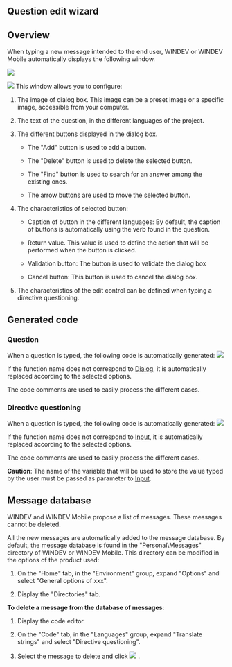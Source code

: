 


## Question edit wizard 
			



<a name="NOTE1"></a>
<a name="NOTE1_1"></a>


## Overview
<a name="overview_ELTTEXTE000160"></a>
When typing a new message intended to the end user, WINDEV or WINDEV Mobile automatically displays the following window.

![](https://doc.pcsoft.fr/en-US/images/image.awp?langid=3&name=Assistant_question.gif)

![](https://doc.pcsoft.fr/en-US/images/image.awp?langid=3&name=Assistant_Saisie.gif)
This window allows you to configure:

1. The image of dialog box. This image can be a preset image or a specific image, accessible from your computer.

2. The text of the question, in the different languages of the project.

3. The different buttons displayed in the dialog box.

	- The "Add" button is used to add a button.

	- The "Delete" button is used to delete the selected button.

	- The "Find" button is used to search for an answer among the existing ones.

	- The arrow buttons are used to move the selected button.




4. The characteristics of selected button:

	- Caption of button in the different languages: By default, the caption of buttons is automatically using the verb found in the question.

	- Return value. This value is used to define the action that will be performed when the button is clicked.

	- Validation button: The button is used to validate the dialog box

	- Cancel button: This button is used to cancel the dialog box.  




5. The characteristics of the edit control can be defined when typing a directive questioning.




<a name="NOTE2"></a>
<a name="NOTE2_1"></a>


## Generated code
<a name="generated_code_ELTTEXTE000184"></a>


### Question
<a name="question_ELTPARAGRAPHE000037"></a>

When a question is typed, the following code is automatically generated:
![](https://doc.pcsoft.fr/en-US/images/image.awp?langid=3&name=Code_Question.gif)


If the function name does not correspond to [Dialog](../WDLang1/3021015.md), it is automatically replaced according to the selected options.

The code comments are used to easily process the different cases.
<a name="NOTE2_2"></a>


### Directive questioning
<a name="directive_questioning_ELTPARAGRAPHE000052"></a>

When a question is typed, the following code is automatically generated:
![](https://doc.pcsoft.fr/en-US/images/image.awp?langid=3&name=saisie_Code.gif)


If the function name does not correspond to [Input](../WDLang1/3021016.md), it is automatically replaced according to the selected options.

The code comments are used to easily process the different cases.

**Caution**: The name of the variable that will be used to store the value typed by the user must be passed as parameter to [Input](../WDLang1/3021016.md).

<a name="NOTE3"></a>
<a name="NOTE3_1"></a>


## Message database
<a name="message_database_ELTTEXTE000214"></a>
WINDEV and WINDEV Mobile propose a list of messages. These messages cannot be deleted.

All the new messages are automatically added to the message database. By default, the message database is found in the "Personal\\Messages" directory of WINDEV or WINDEV Mobile. 
This directory can be modified in the options of the product used: 

1. On the "Home" tab, in the "Environment" group, expand "Options" and select "General options of xxx". 

2. Display the "Directories" tab.




**To delete a message from the database of messages**:

1. Display the code editor.

2. On the "Code" tab, in the "Languages" group, expand "Translate strings" and select "Directive questioning".

3. Select the message to delete and click ![](https://doc.pcsoft.fr/en-US/images/image.awp?langid=3&name=IconeSupprimerPropriete.gif)
.





